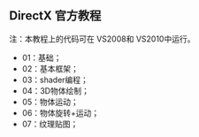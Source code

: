 ﻿## DirectX 官方教程  
注：本教程上的代码可在 VS2008和 VS2010中运行。
- 01：基础；  
- 02：基本框架；  
- 03：shader编程；  
- 04：3D物体绘制；  
- 05：物体运动；  
- 06：物体旋转+运动；  
- 07：纹理贴图；  
